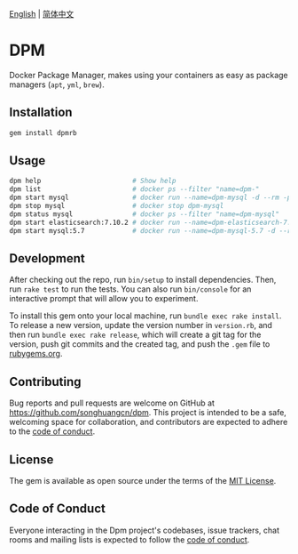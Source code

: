 [English](README.md) | [简体中文](README.zh-CN.md)

# DPM

Docker Package Manager, makes using your containers as easy as package managers (`apt`, `yml`, `brew`).

## Installation

```bash
gem install dpmrb
```

## Usage

```bash
dpm help                       # Show help
dpm list                       # docker ps --filter "name=dpm-"
dpm start mysql                # docker run --name=dpm-mysql -d --rm -p 3306:3306 -e MYSQL_ALLOW_EMPTY_PASSWORD=yes ...
dpm stop mysql                 # docker stop dpm-mysql
dpm status mysql               # docker ps --filter "name=dpm-mysql"
dpm start elasticsearch:7.10.2 # docker run --name=dpm-elasticsearch-7.10.2 -d --rm -p 9200:9200 -e discovery.type=single-node ...
dpm start mysql:5.7            # docker run --name=dpm-mysql-5.7 -d --rm -p 3306:3306 -e MYSQL_ALLOW_EMPTY_PASSWORD=yes ...
```

## Development

After checking out the repo, run `bin/setup` to install dependencies. Then, run `rake test` to run the tests. You can also run `bin/console` for an interactive prompt that will allow you to experiment.

To install this gem onto your local machine, run `bundle exec rake install`. To release a new version, update the version number in `version.rb`, and then run `bundle exec rake release`, which will create a git tag for the version, push git commits and the created tag, and push the `.gem` file to [rubygems.org](https://rubygems.org).

## Contributing

Bug reports and pull requests are welcome on GitHub at https://github.com/songhuangcn/dpm. This project is intended to be a safe, welcoming space for collaboration, and contributors are expected to adhere to the [code of conduct](https://github.com/songhuangcn/dpm/blob/main/CODE_OF_CONDUCT.md).

## License

The gem is available as open source under the terms of the [MIT License](https://opensource.org/licenses/MIT).

## Code of Conduct

Everyone interacting in the Dpm project's codebases, issue trackers, chat rooms and mailing lists is expected to follow the [code of conduct](https://github.com/songhuangcn/dpm/blob/main/CODE_OF_CONDUCT.md).

